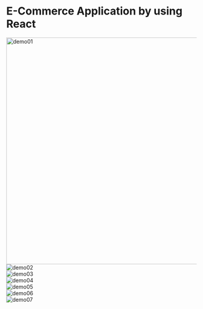 # E-Commerce Application by using React

<img src="./demo01.gif"  alt="demo01" height="600"/>

<br />
<img src="./demo01.gif"  alt="demo02"/>
<br />
<img src="./demo01.gif"  alt="demo03"/>
<br />
<img src="./demo01.gif"  alt="demo04"/>
<br />
<img src="./demo01.gif"  alt="demo05"/>
<br />
<img src="./demo01.gif"  alt="demo06"/>
<br />
<img src="./demo01.gif"  alt="demo07"/>
<br />


